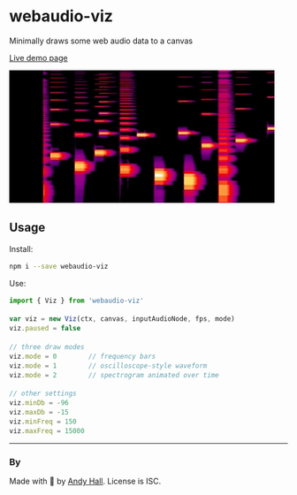 # webaudio-viz

Minimally draws some web audio data to a canvas

[Live demo page](https://andyhall.github.io/webaudio-viz/)

![Animated demo image](docs/demo.gif)

## Usage

Install: 

```sh
npm i --save webaudio-viz
```

Use:

```js
import { Viz } from 'webaudio-viz'

var viz = new Viz(ctx, canvas, inputAudioNode, fps, mode)
viz.paused = false

// three draw modes
viz.mode = 0        // frequency bars
viz.mode = 1        // oscilloscope-style waveform
viz.mode = 2        // spectrogram animated over time

// other settings
viz.minDb = -96
viz.maxDb = -15
viz.minFreq = 150
viz.maxFreq = 15000
```

----

### By

Made with 🍺 by [Andy Hall](https://twitter.com/fenomas). License is ISC.



